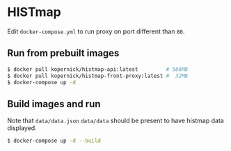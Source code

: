 # HISTmap

Edit `docker-compose.yml` to run proxy on port different than `80`.

## Run from prebuilt images

```sh
$ docker pull kopernick/histmap-api:latest         # 566MB
$ docker pull kopernick/histmap-front-proxy:latest #  32MB
$ docker-compose up -d
```
## Build images and run

Note that `data/data.json` `data/data` should be present to have histmap data displayed.

```sh
$ docker-compose up -d --build
```
